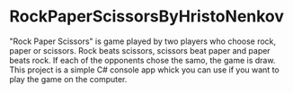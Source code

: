 # RockPaperScissorsByHristoNenkov
"Rock Paper Scissors" is game played by two players who choose rock, paper or scissors. Rock beats scissors, scissors beat paper and paper beats rock. If each of the opponents chose the samo, the game is draw. This project is a simple C# console app whick you can use if you want to play the game on the computer.
